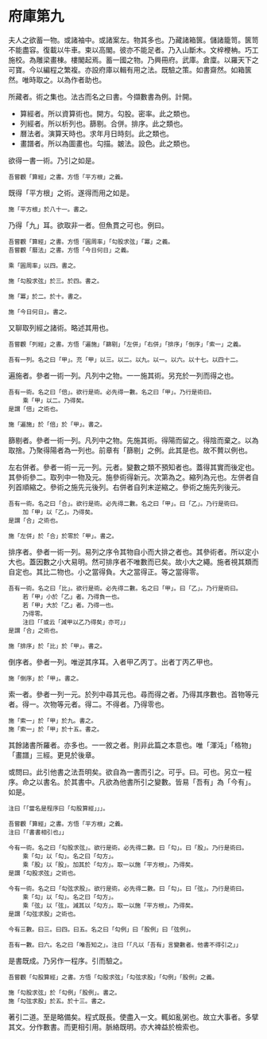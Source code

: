 # 府庫第九

夫人之欲蓄一物。或諸袖中。或諸案左。物其多也。乃藏諸箱篋。儲諸籠笥。篋笥不能盡容。復載以牛車。束以高閣。彼亦不能足者。乃入山斷木。文梓楩柟。巧工施校。為雕梁畫棟。樓閣起焉。蓄一國之物。乃興冊府。武庫。倉廩。以羅天下之可寶。今以編程之繁複。亦設府庫以輯有用之法。既驗之策。如書齋然。如箱篋然。唯時取之。以為作者助也。

所藏者。術之集也。法古而名之曰書。今擷數書為例。計開。

- 算經者。所以資算術也。開方。勾股。密率。此之類也。
- 列經者。所以析列也。篩剔。合併。排序。此之類也。
- 曆法者。演算天時也。求年月日時刻。此之類也。
- 畫譜者。所以為圖畫也。勾描。皴法。設色。此之類也。

欲得一書一術。乃引之如是。

```
吾嘗觀「算經」之書。方悟「平方根」之義。
```

既得「平方根」之術。遂得而用之如是。

```
施「平方根」於八十一。書之。
```

乃得「九」耳。欲取非一者。但魚貫之可也。例曰。

```
吾嘗觀「算經」之書。方悟「圓周率」「勾股求弦」「冪」之義。
吾嘗觀「曆法」之書。方悟「今日何日」之義。

乘「圓周率」以四。書之。

施「勾股求弦」於三。於四。書之。

施「冪」於二。於十。書之。

施「今日何日」。書之。
```

又聊取列經之諸術。略述其用也。

```
吾嘗觀「列經」之書。方悟「遍施」「篩剔」「左併」「右併」「排序」「倒序」「索一」之義。

吾有一列。名之曰「甲」。充「甲」以三。以二。以九。以一。以六。以十七。以四十二。
```

遍施者。參者一術一列。凡列中之物。一一施其術。另充於一列而得之也。

```
吾有一術。名之曰「倍」。欲行是術。必先得一數。名之曰「甲」。乃行是術曰。
	乘「甲」以二。乃得矣。
是謂「倍」之術也。

施「遍施」於「倍」於「甲」。書之。
```

篩剔者。參者一術一列。凡列中之物。先施其術。得陽而留之。得陰而棄之。以為取捨。乃聚得陽者為一列也。前章有「篩剔」之例。此其是也。故不贅以例也。

左右併者。參者一術一元一列。元者。變數之類不預知者也。蓋得其實而後定也。其參術參二。取列中一物及元。施參術得新元。次第為之。縮列為元也。左併者自列首順縮之。參術之施先元後列。右併者自列末逆縮之。參術之施先列後元。

```
吾有一術。名之曰「合」。欲行是術。必先得二數。名之曰「甲」。曰「乙」。乃行是術曰。
	加「甲」以「乙」。乃得矣。
是謂「合」之術也。

施「左併」於「合」於零於「甲」。書之。
```

排序者。參者一術一列。易列之序令其物自小而大排之者也。其參術者。所以定小大也。蓋因數之小大易明。然可排序者不唯數而已矣。故小大之繩。施者視其類而自定也。其比二物也。小之當得負。大之當得正。等之當得零。

```
吾有一術。名之曰「比」。欲行是術。必先得二數。名之曰「甲」。曰「乙」。乃行是術曰。
	若「甲」小於「乙」者。乃得負一也。
	若「甲」大於「乙」者。乃得一也。
	乃得零。
	注曰「「或云「減甲以乙乃得矣」亦可」」
是謂「合」之術也。

施「排序」於「比」於「甲」。書之。
```

倒序者。參者一列。唯逆其序耳。入者甲乙丙丁。出者丁丙乙甲也。

```
施「倒序」於「甲」。書之。
```

索一者。參者一列一元。於列中尋其元也。尋而得之者。乃得其序數也。首物等元者。得一。次物等元者。得二。不得者。乃得零也。

```
施「索一」於「甲」於九。書之。
施「索一」於「甲」於十五。書之。
```

其餘諸書所羅者。亦多也。一一敘之者。則非此篇之本意也。唯「渾沌」「格物」「畫譜」三經。更見於後章。

或問曰。此引他書之法吾明矣。欲自為一書而引之。可乎。曰。可也。另立一程序。命之以書名。於其書中。凡欲為他書所引之變數。皆易「吾有」為「今有」。如是。

```
注曰「「當名是程序曰「勾股算經」」」。

吾嘗觀「算經」之書。方悟「平方根」之義。
注曰「「書書相引也」」

今有一術。名之曰「勾股求弦」。欲行是術。必先得二數。曰「勾」。曰「股」。乃行是術曰。
	乘「勾」以「勾」。名之曰「勾方」。
	乘「股」以「股」。加其於「勾方」。取一以施「平方根」。乃得矣。
是謂「勾股求弦」之術也。

今有一術。名之曰「勾弦求股」。欲行是術。必先得二數。曰「勾」。曰「弦」。乃行是術曰。
	乘「勾」以「勾」。名之曰「勾方」。
	乘「弦」以「弦」。減其以「勾方」。取一以施「平方根」。乃得矣。
是謂「勾弦求股」之術也。

今有三數。曰三。曰四。曰五。名之曰「勾例」曰「股例」曰「弦例」。

吾有一數。曰六。名之曰「唯吾知之」。注曰「「凡以「吾有」言變數者。他書不得引之」」
```

是書既成。乃另作一程序。引而驗之。

```
吾嘗觀「勾股算經」之書。方悟「勾股求弦」「勾弦求股」「勾例」「股例」之義。

施「勾股求弦」於「勾例」「股例」。書之。
施「勾弦求股」於五。於十三。書之。
```

著引二道。至是略備矣。程式既長。使盡入一文。輒如亂粥也。故立大事者。多擘其文。分作數書。而更相引用。脈絡既明。亦大裨益於檢索也。